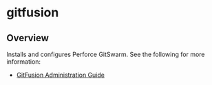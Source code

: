# gitfusion

## Overview

Installs and configures Perforce GitSwarm. See the following for more information:

- [GitFusion Administration Guide](http://www.perforce.com/perforce/r15.4/manuals/git-fusion/)
